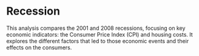 # Recession
This analysis compares the 2001 and 2008 recessions, focusing on key economic indicators: the Consumer Price Index (CPI) and housing costs. It explores the different factors that led to those economic events and their effects on the consumers.
